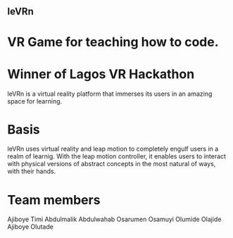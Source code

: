 ## leVRn
# VR Game for teaching how to code.
# Winner of Lagos VR Hackathon
leVRn is a virtual reality platform that immerses its users in an amazing space for learning.

# Basis
leVRn uses virtual reality and leap motion to completely engulf users in a realm of learnig. With the leap motion controller, it enables users to interact with physical versions of abstract concepts in the most natural of ways, with their hands.

# Team members
Ajiboye Timi
Abdulmalik Abdulwahab
Osarumen Osamuyi
Olumide Olajide
Ajiboye Olutade
